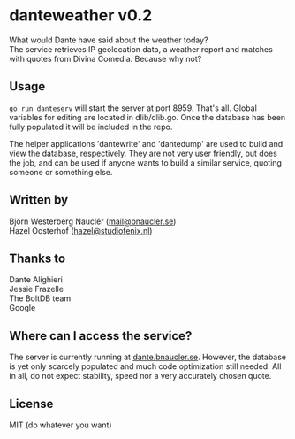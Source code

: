 # danteweather v0.2
What would Dante have said about the weather today?  
The service retrieves IP geolocation data, a weather report and matches with quotes from Divina Comedia. Because why not?

## Usage
`go run danteserv` will start the server at port 8959. That's all. Global variables for editing are located in dlib/dlib.go. Once the database has been fully populated it will be included in the repo.

The helper applications 'dantewrite' and 'dantedump' are used to build and view the database, respectively. They are not very user friendly, but does the job, and can be used if anyone wants to build a similar service, quoting someone or something else.

## Written by
Björn Westerberg Nauclér (mail@bnaucler.se)  
Hazel Oosterhof (hazel@studiofenix.nl)

## Thanks to
Dante Alighieri  
Jessie Frazelle  
The BoltDB team  
Google

## Where can I access the service?
The server is currently running at [dante.bnaucler.se](http://dante.bnaucler.se). However, the database is yet only scarcely populated and much code optimization still needed. All in all, do not expect stability, speed nor a very accurately chosen quote.

## License
MIT (do whatever you want)
